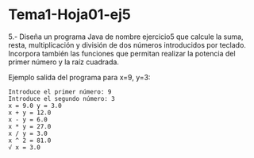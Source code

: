 # Tema1-Hoja01-ej5

5.- Diseña un programa Java de nombre ejercicio5 que calcule la suma, resta, multiplicación y división de dos números introducidos por teclado. Incorpora también las funciones que permitan realizar la potencia del primer número y la raíz cuadrada.

Ejemplo salida del programa para x=9, y=3:
```
Introduce el primer número: 9
Introduce el segundo número: 3
x = 9.0 y = 3.0
x + y = 12.0
x - y = 6.0
x * y = 27.0
x / y = 3.0
x ^ 2 = 81.0
√ x = 3.0
```
